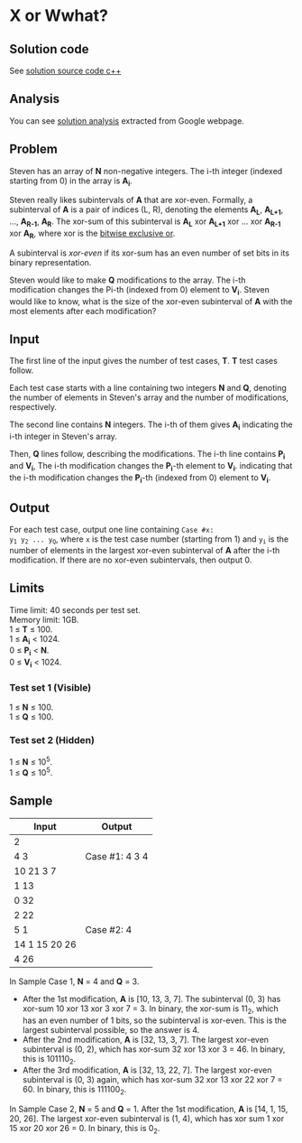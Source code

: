 # X or Wwhat?

## Solution code

See [solution source code c++](/Round%20D/X%20or%20What/solution.cpp)

## Analysis

You can see [solution analysis](/Round%20D/X%20or%20What/analysis.md) extracted from Google webpage.

## Problem

Steven has an array of **N** non-negative integers. The i-th integer (indexed starting from 0) in the array is **A<sub>i</sub>**.

Steven really likes subintervals of **A** that are xor-even. Formally, a subinterval of **A** is a pair of indices (L, R), denoting the elements **A<sub>L</sub>**, **A<sub>L+1</sub>**, ..., **A<sub>R-1</sub>**, **A<sub>R</sub>**. The xor-sum of this subinterval is **A<sub>L</sub>** xor **A<sub>L+1<sub>** xor ... xor **A<sub>R-1<sub>** xor **A<sub>R</sub>**, where xor is the [bitwise exclusive or](https://en.wikipedia.org/wiki/Bitwise_operation#XOR).

A subinterval is _xor-even_ if its xor-sum has an even number of set bits in its binary representation.

Steven would like to make **Q** modifications to the array. The i-th modification changes the Pi-th (indexed from 0) element to **V<sub>i</sub>**. Steven would like to know, what is the size of the xor-even subinterval of **A** with the most elements after each modification?

## Input

The first line of the input gives the number of test cases, **T**. **T** test cases follow.

Each test case starts with a line containing two integers **N** and **Q**, denoting the number of elements in Steven's array and the number of modifications, respectively.

The second line contains **N** integers. The i-th of them gives **A<sub>i</sub>** indicating the i-th integer in Steven's array.

Then, **Q** lines follow, describing the modifications. The i-th line contains **P<sub>i</sub>** and **V<sub>i</sub>**, The i-th modification changes the **P<sub>i</sub>**-th element to **V<sub>i</sub>**. indicating that the i-th modification changes the **P<sub>i</sub>**-th (indexed from 0) element to **V<sub>i</sub>**.

## Output

For each test case, output one line containing <code>Case #x: y<sub>1</sub> y<sub>2</sub> ... y<sub>Q</sub></code>, where `x` is the test case number (starting from 1) and <code>y<sub>i</sub></code> is the number of elements in the largest xor-even subinterval of **A** after the i-th modification. If there are no xor-even subintervals, then output 0.

## Limits

Time limit: 40 seconds per test set.<br>
Memory limit: 1GB.<br>
1 ≤ **T** ≤ 100.<br>
1 ≤ **A<sub>i</sub>** < 1024.<br>
0 ≤ **P<sub>i</sub>** < **N**.<br>
0 ≤ **V<sub>i</sub>** < 1024.

### Test set 1 (Visible)

1 ≤ **N** ≤ 100.<br>
1 ≤ **Q** ≤ 100.

### Test set 2 (Hidden)

1 ≤ **N** ≤ 10<sup>5</sup>.<br>
1 ≤ **Q** ≤ 10<sup>5</sup>.

## Sample

| Input         | Output         |
| ------------- | -------------- |
| 2             |                |
| 4 3           | Case #1: 4 3 4 |
| 10 21 3 7     |                |
| 1 13          |                |
| 0 32          |                |
| 2 22          |                |
| 5 1           | Case #2: 4     |
| 14 1 15 20 26 |                |
| 4 26          |                |

In Sample Case 1, **N** = 4 and **Q** = 3.

- After the 1st modification, **A** is [10, 13, 3, 7]. The subinterval (0, 3) has xor-sum 10 xor 13 xor 3 xor 7 = 3. In binary, the xor-sum is 11<sub>2</sub>, which has an even number of 1 bits, so the subinterval is xor-even. This is the largest subinterval possible, so the answer is 4.
- After the 2nd modification, **A** is [32, 13, 3, 7]. The largest xor-even subinterval is (0, 2), which has xor-sum 32 xor 13 xor 3 = 46. In binary, this is 101110<sub>2</sub>.
- After the 3rd modification, **A** is [32, 13, 22, 7]. The largest xor-even subinterval is (0, 3) again, which has xor-sum 32 xor 13 xor 22 xor 7 = 60. In binary, this is 111100<sub>2</sub>.

In Sample Case 2, **N** = 5 and **Q** = 1. After the 1st modification, **A** is [14, 1, 15, 20, 26]. The largest xor-even subinterval is (1, 4), which has xor sum 1 xor 15 xor 20 xor 26 = 0. In binary, this is 0<sub>2</sub>.
